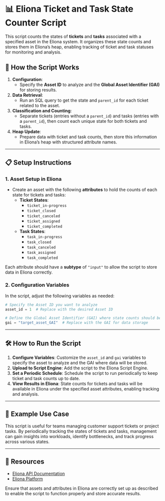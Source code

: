 # 📊 Eliona Ticket and Task State Counter Script

This script counts the states of **tickets** and **tasks** associated with a specified asset in the Eliona system. It organizes these state counts and stores them in Eliona’s heap, enabling tracking of ticket and task statuses for monitoring and analysis.

## 📝 How the Script Works

1. **Configuration**:
   - Specify the **Asset ID** to analyze and the **Global Asset Identifier (GAI)** for storing results.
2. **Data Retrieval**:
   - Run an SQL query to get the state and `parent_id` for each ticket related to the asset.
3. **Classification and Counting**:
   - Separate tickets (entries without a `parent_id`) and tasks (entries with a `parent_id`), then count each unique state for both tickets and tasks.
4. **Heap Update**:
   - Prepare data with ticket and task counts, then store this information in Eliona’s heap with structured attribute names.

---

## 📋 Setup Instructions

### 1. Asset Setup in Eliona

- Create an asset with the following **attributes** to hold the counts of each state for tickets and tasks:
  - **Ticket States**:
    - `ticket_in-progress`
    - `ticket_closed`
    - `ticket_canceled`
    - `ticket_assigned`
    - `ticket_completed`
  - **Task States**:
    - `task_in-progress`
    - `task_closed`
    - `task_canceled`
    - `task_assigned`
    - `task_completed`

Each attribute should have a **subtype** of `"input"` to allow the script to store data in Eliona correctly.

### 2. Configuration Variables

In the script, adjust the following variables as needed:

```python
# Specify the Asset ID you want to analyze
asset_id = 1  # Replace with the desired Asset ID

# Define the Global Asset Identifier (GAI) where state counts should be written
gai = "target_asset_GAI"  # Replace with the GAI for data storage
```

---

## 🛠️ How to Run the Script

1. **Configure Variables**: Customize the `asset_id` and `gai` variables to specify the asset to analyze and the GAI where data will be stored.
2. **Upload to Script Engine**: Add the script to the Eliona Script Engine.
3. **Set a Periodic Schedule**: Schedule the script to run periodically to keep ticket and task counts up to date.
4. **View Results in Eliona**: State counts for tickets and tasks will be available in Eliona under the specified asset attributes, enabling tracking and analysis.

---

## 👀 Example Use Case

This script is useful for teams managing customer support tickets or project tasks. By periodically tracking the states of tickets and tasks, management can gain insights into workloads, identify bottlenecks, and track progress across various states.

---

## 🔗 Resources

- [Eliona API Documentation](https://doc.eliona.io/)
- [Eliona Platform](https://eliona.io)

Ensure that assets and attributes in Eliona are correctly set up as described to enable the script to function properly and store accurate results.
